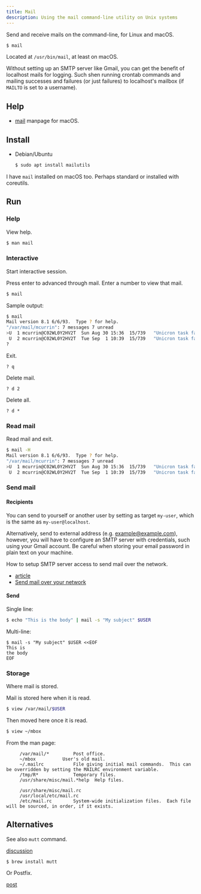 ```yaml
---
title: Mail
description: Using the mail command-line utility on Unix systems
---
```


Send and receive mails on the command-line, for Linux and macOS.


```sh
$ mail
```

Located at `/usr/bin/mail`, at least on macOS.

Without setting up an SMTP server like Gmail, you can get the benefit of localhost mails for logging. Such shen running crontab commands and mailing successes and failures (or just failures) to localhost's mailbox (if `MAILTO` is set to a username).


## Help

- [mail](https://www.unix.com/man-page/osx/1/mail/) manpage for macOS.


## Install

- Debian/Ubuntu
    ```sh
    $ sudo apt install mailutils
    ```

I have `mail` installed on macOS too. Perhaps standard or installed with coreutils.


## Run

### Help

View help.

```sh
$ man mail
```

### Interactive

Start interactive session. 

Press enter to advanced through mail. Enter a number to view that mail.

```sh
$ mail
```

Sample output:

```sh
$ mail
Mail version 8.1 6/6/93.  Type ? for help.
"/var/mail/mcurrin": 7 messages 7 unread
>U  1 mcurrin@C02WL0Y2HV2T  Sun Aug 30 15:36  15/739   "Unicron task failed!"
 U  2 mcurrin@C02WL0Y2HV2T  Tue Sep  1 10:39  15/739   "Unicron task failed!"
?
```

Exit.

```
? q
````

Delete mail.

```
? d 2
```

Delete all.

```
? d *
```

### Read mail

Read mail and exit.

```sh
$ mail -H
Mail version 8.1 6/6/93.  Type ? for help.
"/var/mail/mcurrin": 7 messages 7 unread
>U  1 mcurrin@C02WL0Y2HV2T  Sun Aug 30 15:36  15/739   "Unicron task failed!"
 U  2 mcurrin@C02WL0Y2HV2T  Tue Sep  1 10:39  15/739   "Unicron task failed!"
```

### Send mail

#### Recipients

You can send to yourself or another user by setting as target `my-user`, which is the same as `my-user@localhost`.

Alternatively, send to external address (e.g. example@example.com), however, you will have to configure an SMTP server with credentials, such using your Gmail account. Be careful when storing your email password in plain text on your machine.

How to setup SMTP server access to send mail over the network.
- [article](https://hints.macworld.com/article.php?story=20081217161612647)
- [Send mail over your network](https://www.mactricksandtips.com/2008/09/send-mail-over-your-network.html)

#### Send

Single line:

```sh
$ echo "This is the body" | mail -s "My subject" $USER
```

Multi-line:

```
$ mail -s "My subject" $USER <<EOF
This is
the body
EOF
```

### Storage

Where mail is stored.

Mail is stored here when it is read.

```sh
$ view /var/mail/$USER
```

Then moved here once it is read.

```sh
$ view ~/mbox
```


From the man page:

```
     /var/mail/*		 Post office.
     ~/mbox			 User's old mail.
     ~/.mailrc			 File giving initial mail commands.  This can be overridden by setting the MAILRC environment variable.
     /tmp/R*			 Temporary files.
     /usr/share/misc/mail.*help  Help files.

     /usr/share/misc/mail.rc
     /usr/local/etc/mail.rc
     /etc/mail.rc		 System-wide initialization files.  Each file will be sourced, in order, if it exists.
```

## Alternatives

See also `mutt` command.

[discussion](https://apple.stackexchange.com/questions/44764/is-there-a-command-line-mail-program-for-mac)

```sh
$ brew install mutt
```

Or Postfix.

[post](https://budiirawan.com/install-mail-server-mac-osx/)
